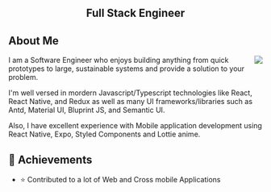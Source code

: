 <h2 align="center"> Full Stack Engineer </h2>

## About Me
<img align="right" src="https://github-readme-stats.vercel.app/api?username=shadcn&show_icons=true&icon_color=0366d6&text_color=24292e&bg_color=ffffff&hide_title=true" />

I am a Software Engineer who enjoys building anything from quick prototypes to large, sustainable systems and provide a solution to your problem.

I'm well versed in mordern Javascript/Typescript technologies like React, React Native, and Redux as well as many UI frameworks/libraries such as Antd, Material UI, Bluprint JS, and Semantic UI.

Also, I have excellent experience with Mobile application development using React Native, Expo, Styled Components and Lottie anime.

## 🚀 Achievements
- ⭐ Contributed to a lot of Web and Cross mobile Applications
